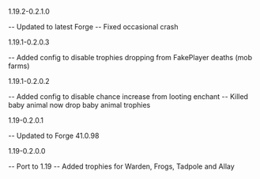 1.19.2-0.2.1.0

-- Updated to latest Forge
-- Fixed occasional crash


1.19.1-0.2.0.3

-- Added config to disable trophies dropping from FakePlayer deaths (mob farms)


1.19.1-0.2.0.2

-- Added config to disable chance increase from looting enchant
-- Killed baby animal now drop baby animal trophies


1.19-0.2.0.1

-- Updated to Forge 41.0.98


1.19-0.2.0.0

-- Port to 1.19
-- Added trophies for Warden, Frogs, Tadpole and Allay